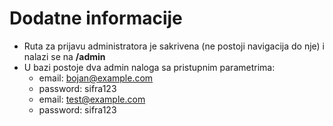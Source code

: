  # Dodatne informacije
 
 - Ruta za prijavu administratora je sakrivena (ne postoji navigacija do nje) i nalazi se na **/admin**
 - U bazi postoje dva admin naloga sa pristupnim parametrima:
     - email: bojan@example.com
     - password: sifra123
     - email: test@example.com
     - password: sifra123
